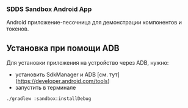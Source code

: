 ### SDDS Sandbox Android App

Android приложение-песочница для демонстрации компонентов и токенов.

## Установка при помощи ADB
Для установки приложения на устройство через ADB, нужно:
- установить SdkManager и ADB [см. тут] (https://developer.android.com/tools)
- запустить в терминале
```bash
./gradlew :sandbox:installDebug
```
